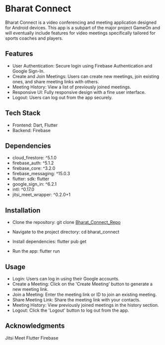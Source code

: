 # Bharat Connect
Bharat Connect is a video conferencing and meeting application designed for Android devices. This app is a subpart of the major project GameOn and will eventually include features for video meetings specifically tailored for sports coaches and players.

## Features
- User Authentication: Secure login using Firebase Authentication and Google Sign-In.
- Create and Join Meetings: Users can create new meetings, join existing ones, and share meeting links with others.
- Meeting History: View a list of previously joined meetings.
- Responsive UI: Fully responsive design with a fine user interface.
- Logout: Users can log out from the app securely.

## Tech Stack
- Frontend: Dart, Flutter
- Backend: Firebase

## Dependencies
- cloud_firestore: ^5.1.0
- firebase_auth: ^5.1.2
- firebase_core: ^3.2.0
- firebase_messaging: ^15.0.3
- flutter: sdk: flutter
- google_sign_in: ^6.2.1
- intl: ^0.17.0
- jitsi_meet_wrapper: ^0.2.0+1

## Installation
- Clone the repository: git clone [Bharat_Connect_Repo](https://github.com/AmanKumar2324/bharat_connect.git)

- Navigate to the project directory: cd bharat_connect

- Install dependencies: flutter pub get

- Run the app: flutter run

## Usage
- Login: Users can log in using their Google accounts.
- Create a Meeting: Click on the 'Create Meeting' button to generate a new meeting link.
- Join a Meeting: Enter the meeting link or ID to join an existing meeting.
- Share Meeting Link: Share the meeting link with your contacts.
- Meeting History: View previously joined meetings in the history section.
- Logout: Click the 'Logout' button to log out from the app.

## Acknowledgments
Jitsi Meet
Flutter
Firebase
